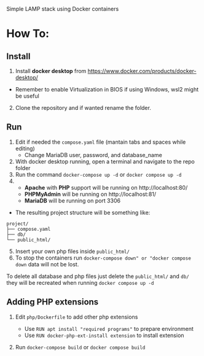 Simple LAMP stack using Docker containers 

# How To:

## Install
1. Install **docker desktop** from https://www.docker.com/products/docker-desktop/
- Remember to enable Virtualization in BIOS if using Windows, wsl2 might be useful
2. Clone the repository and if wanted rename the folder.

## Run
1. Edit if needed the ```compose.yaml``` file (mantain tabs and spaces while editing)
   - Change MariaDB user, password, and database_name
2. With docker desktop running, open a terminal and navigate to the repo folder
3. Run the command ```docker-compose up -d``` or ```docker compose up -d```
4. - **Apache** with **PHP** support will be running on http://localhost:80/
   - **PHPMyAdmin** will be running on http://localhost:81/
   - **MariaDB** will be running on port 3306
- The resulting project structure will be something like:
```
project/
├── compose.yaml
├── db/
└── public_html/
```

5. Insert your own php files inside ```public_html/```
6. To stop the containers run ```docker-compose down" or "docker compose down``` data will not be lost.

To delete all database and php files just delete the ```public_html/``` and ```db/``` they will be recreated when running ```docker compose up -d```

## Adding PHP extensions

1. Edit ```php/Dockerfile``` to add other php extensions
   - Use ```RUN apt install "required programs"``` to prepare environment
   - Use ```RUN docker-php-ext-install extension``` to install extension

2. Run ```docker-compose build``` or ```docker compose build```

